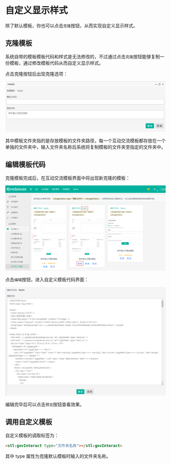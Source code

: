 # 自定义显示样式

除了默认模板，你也可以点击`克隆`按钮，从而实现自定义显示样式。

## 克隆模板

系统自带的模板模板代码和样式是无法修改的，不过通过点击`克隆`按钮能够复制一份模板，通过修改模板代码从而自定义显示样式。

点击克隆按钮后出现克隆选项：

![](assets/templatesEdit/01.png)

其中模板文件夹指的是存放模板的文件夹路径，每一个互动交流模板都存放在一个单独的文件夹中，输入文件夹名称后系统将复制模板的文件夹至指定的文件夹中。

## 编辑模板代码

克隆模板完成后，在互动交流模板界面中将出现新克隆的模板：

![](assets/templatesEdit/02.png)

点击`编辑`按钮，进入自定义模板代码界面：

![](assets/templatesEdit/03.png)

编辑完毕后可以点击`预览`按钮查看效果。

## 调用自定义模板

自定义模板的调取标签为：

```html
<stl:govInteract type="文件夹名称"></stl:govInteract>
```

其中 type 属性为克隆默认模板时输入的文件夹名称。
